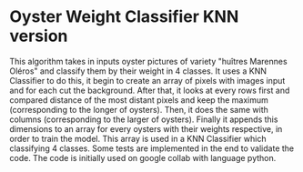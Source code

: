 # Oyster Weight Classifier KNN version

This algorithm takes in inputs oyster pictures of variety "huîtres Marennes Oléros" and classify them by their weight in 4 classes.
It uses a KNN Classifier to do this, it begin to create an array of pixels with images input and for each cut the background. After that, it looks at every rows first and compared distance of the most distant pixels and keep the maximum (corresponding to the longer of oysters). Then, it does the same with columns (corresponding to the larger of oysters). Finally it appends this dimensions to an array for every oysters with their weights respective, in order to train the model. This array is used in a KNN Classifier which classifying 4 classes. Some tests are implemented in the end to validate the code. 
The code is initially used on google collab with language python.
